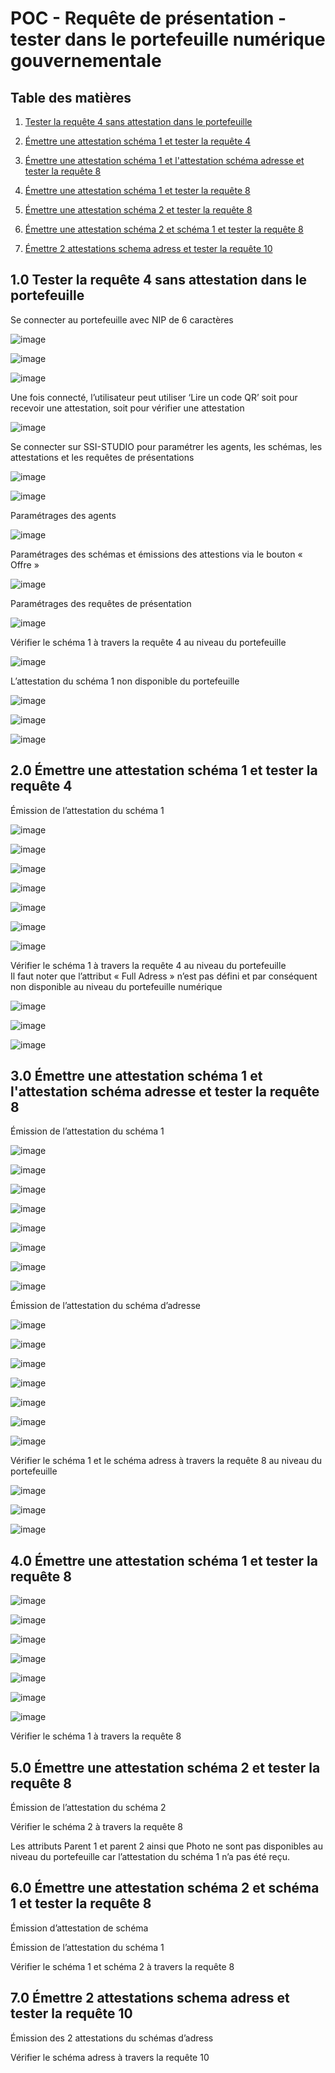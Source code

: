 # POC - Requête de présentation - tester dans le portefeuille numérique gouvernementale

## Table des matières

1. [Tester la requête 4 sans attestation dans le portefeuille](#10-tester-la-requête-4-sans-attestation-dans-le-portefeuille)

2. [Émettre une attestation schéma 1 et tester la requête 4](#20-émettre-une-attestation-schéma-1-et-tester-la-requête-4)

3. [Émettre une attestation schéma 1 et l\'attestation schéma adresse et tester la requête 8](#30-émettre-une-attestation-schéma-1-et-lattestation-schéma-adresse-et-tester-la-requête-8)

4. [Émettre une attestation schéma 1 et tester la requête 8](#40-émettre-une-attestation-schéma-1-et-tester-la-requête-8)

5. [Émettre une attestation schéma 2 et tester la requête 8](#50-émettre-une-attestation-schéma-2-et-tester-la-requête-8)

6. [Émettre une attestation schéma 2 et schéma 1 et tester la requête 8](#60-émettre-une-attestation-schéma-2-et-schéma-1-et-tester-la-requête-8)

7. [Émettre 2 attestations schema adress et tester la requête 10](#70-émettre-2-attestations-schema-adress-et-tester-la-requête-10)


## 1.0 Tester la requête 4 sans attestation dans le portefeuille

Se connecter au portefeuille avec NIP de 6 caractères

 ![image](https://user-images.githubusercontent.com/120060804/206300257-418e8440-4fb0-4e50-b943-4b46c5beed67.png)
 
 ![image](https://user-images.githubusercontent.com/120060804/206300483-a3e8b79e-dd31-424b-b651-509bb2f0ceab.png)
 
 ![image](https://user-images.githubusercontent.com/120060804/206300524-0efac93d-6d55-4417-8ebe-ca011e4e8b40.png)

Une fois connecté, l’utilisateur peut utiliser ‘Lire un code QR’ soit pour recevoir une attestation, soit pour vérifier une attestation

![image](https://user-images.githubusercontent.com/120060804/206300586-09a4e9fd-e722-4f43-80d4-fe9e0d47a423.png)

Se connecter sur SSI-STUDIO pour paramétrer les agents, les schémas, les attestations et les requêtes de présentations

 ![image](https://user-images.githubusercontent.com/120060804/206300666-1d29658c-3f45-4ed0-a119-ecd0cff3105b.png)
 
 ![image](https://user-images.githubusercontent.com/120060804/206300715-7afe859c-6334-4f36-95e5-0b51af7884d3.png)

Paramétrages des agents

 ![image](https://user-images.githubusercontent.com/120060804/206300759-5a6b167d-b8ab-477c-91d9-0f264f156fcd.png)

Paramétrages des schémas et émissions des attestions via le bouton « Offre »

 ![image](https://user-images.githubusercontent.com/120060804/206300803-65936a3d-8d1f-421e-bcd7-6a591c758c01.png)

Paramétrages des requêtes de présentation 

 ![image](https://user-images.githubusercontent.com/120060804/206300881-e4aa2693-dbfc-4b05-9230-cf41ab456e52.png)

Vérifier le schéma 1 à travers la requête 4 au niveau du portefeuille  

 ![image](https://user-images.githubusercontent.com/120060804/206301824-1ce94189-4b61-4bd7-88e5-6f104ba6cd30.png)

L’attestation du schéma 1 non disponible du portefeuille

 ![image](https://user-images.githubusercontent.com/120060804/206301869-f4d61102-fb13-4cf8-9602-dc942da4773f.png)

 ![image](https://user-images.githubusercontent.com/120060804/206301924-aaec1aca-1a27-425c-87f4-d857c8ddc365.png)
 
 ![image](https://user-images.githubusercontent.com/120060804/206301991-16eec79d-5f3e-412a-99ee-43b54530bcc5.png)

## 2.0 Émettre une attestation schéma 1 et tester la requête 4

Émission de l’attestation du schéma 1

 ![image](https://user-images.githubusercontent.com/120060804/206302384-125400be-b502-4fa7-8e2f-f50cfb0dc94f.png)

 ![image](https://user-images.githubusercontent.com/120060804/206302423-bcde734c-0e25-4492-85fc-ebfe3b134629.png)

 ![image](https://user-images.githubusercontent.com/120060804/206302457-28ec0d10-a861-4371-b4c7-877a1e93adc7.png)

 ![image](https://user-images.githubusercontent.com/120060804/206302491-9d02830a-ec3f-47da-bdcc-6ca48a0b90ad.png)

 ![image](https://user-images.githubusercontent.com/120060804/206302516-d83e815b-6acd-4df2-8b7a-4c9180d93595.png)
 
 ![image](https://user-images.githubusercontent.com/120060804/206302553-e00d8c96-4b8b-4dcb-b170-76daf3bae1f0.png)

 ![image](https://user-images.githubusercontent.com/120060804/206302586-8d2d6bec-4e38-4a5f-a9f2-4b78617edf52.png)

Vérifier le schéma 1 à travers la requête 4 au niveau du portefeuille  
Il faut noter que l’attribut « Full Adress » n’est pas défini et par conséquent non disponible au niveau du portefeuille numérique

![image](https://user-images.githubusercontent.com/120060804/206302887-aa510fb6-fae5-4c07-8f7d-19fc63fa4271.png)

![image](https://user-images.githubusercontent.com/120060804/206302911-10669f50-9e54-4545-885a-bb5bd8aa8a57.png)

![image](https://user-images.githubusercontent.com/120060804/206302949-f099cf25-d929-48a7-ae02-b8db2a62104d.png)
 
## 3.0 Émettre une attestation schéma 1 et l'attestation schéma adresse et tester la requête 8

Émission de l’attestation du schéma 1

 ![image](https://user-images.githubusercontent.com/120060804/206303108-33951956-356a-4864-b00e-724c5c79b02d.png)

 ![image](https://user-images.githubusercontent.com/120060804/206303155-22831942-5e64-4c99-b999-19b44128d7cd.png)
 
 ![image](https://user-images.githubusercontent.com/120060804/206303210-61d4dff7-807a-40e4-b9fa-5a2ed3fa8693.png)

 ![image](https://user-images.githubusercontent.com/120060804/206303235-2f818f36-31b4-4815-9e26-6fe32ce839c3.png)
 
 ![image](https://user-images.githubusercontent.com/120060804/206303267-31c11843-08ee-44b8-a5e9-a948c68d9447.png)
 
 ![image](https://user-images.githubusercontent.com/120060804/206303301-3b286522-c225-48dc-a7a4-4ccd5de3d3e3.png)
 
 ![image](https://user-images.githubusercontent.com/120060804/206303332-115330d0-faf3-4fe7-8f86-8658d5b56444.png)
 
 ![image](https://user-images.githubusercontent.com/120060804/206303363-50f7caad-c7f2-4859-9269-fa6971a8b17f.png)
 
Émission de l’attestation du schéma d’adresse

 ![image](https://user-images.githubusercontent.com/120060804/206303508-9d7d0515-f5f7-42bb-9210-71c5f97e79fa.png)

 ![image](https://user-images.githubusercontent.com/120060804/206303533-8e246ca9-d59b-40c0-beca-5149130c8c38.png)

 ![image](https://user-images.githubusercontent.com/120060804/206303557-8b951c7d-7486-4dc2-972c-fc798bb2e14b.png)

 ![image](https://user-images.githubusercontent.com/120060804/206303580-8501b746-d9f6-40eb-9d7c-9b2a14ca3dca.png)
 
 ![image](https://user-images.githubusercontent.com/120060804/206303608-c82ec318-cf13-4319-9c23-3e5aa2eb8e4c.png)

 ![image](https://user-images.githubusercontent.com/120060804/206303631-fcf2d971-af09-4dae-a48f-3227fa4e2ced.png)
 
 ![image](https://user-images.githubusercontent.com/120060804/206303658-acab08d8-c33d-414c-ada5-6e9c6358517c.png)

Vérifier le schéma 1 et le schéma adress à travers la requête 8 au niveau du portefeuille  

 ![image](https://user-images.githubusercontent.com/120060804/206303717-d7791fc3-f181-4ebc-981b-b724c343664e.png)

 ![image](https://user-images.githubusercontent.com/120060804/206303751-6a444773-93a6-4087-a840-f5eed2cc74fc.png)

 ![image](https://user-images.githubusercontent.com/120060804/206303779-d62d44fe-9281-4b9a-a17f-826acd57d054.png)

## 4.0 Émettre une attestation schéma 1 et tester la requête 8

 ![image](https://user-images.githubusercontent.com/120060804/206304011-6733ccd3-2c5e-4951-9803-609ed88c9789.png)

 ![image](https://user-images.githubusercontent.com/120060804/206304035-9df97aa2-527c-4c26-9e13-ebe2210ce8ae.png)

 ![image](https://user-images.githubusercontent.com/120060804/206304065-a2be2f26-0e12-40b0-a69d-6ff9dead8fcb.png)
 
 ![image](https://user-images.githubusercontent.com/120060804/206304107-7e766b30-afae-4caf-8b80-3b169b725cd9.png)

 ![image](https://user-images.githubusercontent.com/120060804/206304138-67bd77df-f826-4342-9da6-bc06f21188cf.png)

 ![image](https://user-images.githubusercontent.com/120060804/206304164-42810250-13e3-4773-96ca-c285125c01b6.png)

 ![image](https://user-images.githubusercontent.com/120060804/206304207-df702a24-2e36-4743-ae03-6053ea009f98.png)
 
Vérifier le schéma 1 à travers la requête 8



## 5.0 Émettre une attestation schéma 2 et tester la requête 8

Émission de l’attestation du schéma 2


 
Vérifier le schéma 2 à travers la requête 8



Les attributs Parent 1 et parent 2 ainsi que Photo ne sont pas disponibles au niveau du portefeuille car l’attestation du schéma 1 n’a pas été reçu.



## 6.0 Émettre une attestation schéma 2 et schéma 1 et tester la requête 8
 
Émission d’attestation de schéma

 
 
Émission de l’attestation du schéma 1

 
 
Vérifier le schéma 1 et schéma 2 à travers la requête 8



## 7.0 Émettre 2 attestations schema adress et tester la requête 10
Émission des 2 attestations du schémas d’adress


 
Vérifier le schéma adress à travers la requête 10

